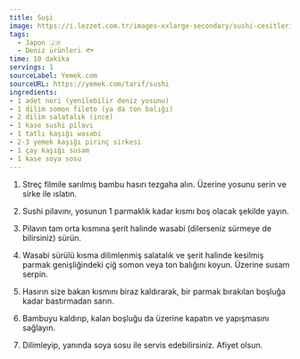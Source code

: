 ```yaml
---
title: Suşi
image: https://i.lezzet.com.tr/images-xxlarge-secondary/sushi-cesitleri-nelerdir-japon-usulu-15-sushi-cesidi-265e4d81-cc4b-404b-85ed-8f76a2f2e64c.jpg
tags:
  - Japon 🇯🇵
  - Deniz ürünleri 🐟
time: 10 dakika
servings: 1
sourceLabel: Yemek.com
sourceURL: https://yemek.com/tarif/sushi
ingredients:
- 1 adet nori (yenilebilir deniz yosunu)
- 1 dilim somon fileto (ya da ton balığı)
- 2 dilim salatalık (ince)
- 1 kase sushi pilavı
- 1 tatlı kaşığı wasabi
- 2-3 yemek kaşığı pirinç sirkesi
- 1 çay kaşığı susam
- 1 kase soya sosu
---
```


1. Streç filmile sarılmış bambu hasırı tezgaha alın. Üzerine yosunu serin ve sirke ile ıslatın.

2. Sushi pilavını, yosunun 1 parmaklık kadar kısmı boş olacak şekilde yayın.

3. Pilavın tam orta kısmına şerit halinde wasabi (dilerseniz sürmeye de bilirsiniz) sürün.

4. Wasabi sürülü kısma dilimlenmiş salatalık ve şerit halinde kesilmiş parmak genişliğindeki çiğ somon veya ton balığını koyun. Üzerine susam serpin.

5. Hasırın size bakan kısmını biraz kaldırarak, bir parmak bırakılan boşluğa kadar bastırmadan sarın.

6. Bambuyu kaldırıp, kalan boşluğu da üzerine kapatın ve yapışmasını sağlayın.

7. Dilimleyip, yanında soya sosu ile servis edebilirsiniz. Afiyet olsun.
